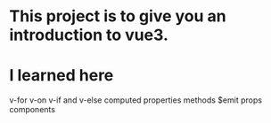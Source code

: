 # This project is to give you an introduction to vue3. 
# I learned here 
v-for 
v-on 
v-if and v-else 
computed properties 
methods 
$emit 
props 
components 
